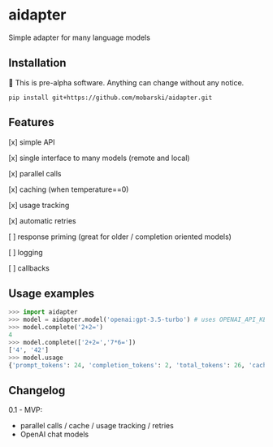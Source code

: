 # aidapter

Simple adapter for many language models

## Installation

:construction: This is pre-alpha software. Anything can change without any notice.

```
pip install git+https://github.com/mobarski/aidapter.git
```

## Features

[x] simple API

[x] single interface to many models (remote and local)

[x] parallel calls

[x] caching (when temperature==0)

[x] usage tracking

[x] automatic retries

[  ] response priming (great for older / completion oriented models)

[  ] logging

[  ] callbacks



## Usage examples

```python
>>> import aidapter
>>> model = aidapter.model('openai:gpt-3.5-turbo') # uses OPENAI_API_KEY env variable
>>> model.complete('2+2=')
4
>>> model.complete(['2+2=','7*6='])
['4', '42']
>>> model.usage
{'prompt_tokens': 24, 'completion_tokens': 2, 'total_tokens': 26, 'cache_miss': 2, 'cached_prompt_tokens': 12, 'cached_completion_tokens': 1, 'cached_total_tokens': 13, 'cache_hit': 1}
```



## Changelog

0.1 - MVP:

- parallel calls / cache / usage tracking / retries
- OpenAI chat models
